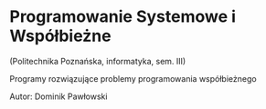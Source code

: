 # Programowanie Systemowe i Współbieżne
(Politechnika Poznańska, informatyka, sem. III)

Programy rozwiązujące problemy programowania współbieżnego

Autor: Dominik Pawłowski


